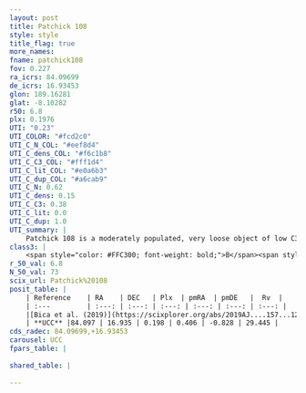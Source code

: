 ```yaml
---
layout: post
title: Patchick 108
style: style
title_flag: true
more_names: 
fname: patchick108
fov: 0.227
ra_icrs: 84.09699
de_icrs: 16.93453
glon: 189.16281
glat: -8.10282
r50: 6.8
plx: 0.1976
UTI: "0.23"
UTI_COLOR: "#fcd2c0"
UTI_C_N_COL: "#eef8d4"
UTI_C_dens_COL: "#f6c1b8"
UTI_C_C3_COL: "#fff1d4"
UTI_C_lit_COL: "#e0a6b3"
UTI_C_dup_COL: "#a6cab9"
UTI_C_N: 0.62
UTI_C_dens: 0.15
UTI_C_C3: 0.38
UTI_C_lit: 0.0
UTI_C_dup: 1.0
UTI_summary: |
    Patchick 108 is a moderately populated, very loose object of low C3 quality. It is rarely studied in the literature, with no articles listed in the last 6 years.
class3: |
    <span style="color: #FFC300; font-weight: bold;">B</span><span style="color: red; font-weight: bold;">C</span>
r_50_val: 6.8
N_50_val: 73
scix_url: Patchick%20108
posit_table: |
    | Reference    | RA    | DEC   | Plx  | pmRA  | pmDE   |  Rv  |
    | :---         | :---: | :---: | :---: | :---: | :---: | :---: |
    |[Bica et al. (2019)](https://scixplorer.org/abs/2019AJ....157...12B) | 84.104 | 16.939 | -- | -- | -- | -- |
    | **UCC** |84.097 | 16.935 | 0.198 | 0.406 | -0.828 | 29.445 | 
cds_radec: 84.09699,+16.93453
carousel: UCC
fpars_table: |
    
shared_table: |
    
---
```

